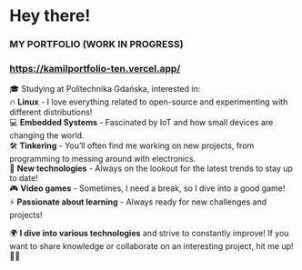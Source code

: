 
# Hey there! 
### MY PORTFOLIO (WORK IN PROGRESS) 
### https://kamilportfolio-ten.vercel.app/

🎓 Studying at Politechnika Gdańska, interested in:  
🔥 **Linux** - I love everything related to open-source and experimenting with different distributions!  
💻 **Embedded Systems** - Fascinated by IoT and how small devices are changing the world.  
🛠️ **Tinkering** - You’ll often find me working on new projects, from programming to messing around with electronics.  
🚀 **New technologies** - Always on the lookout for the latest trends to stay up to date!  
🎮 **Video games** - Sometimes, I need a break, so I dive into a good game!  
⚡ **Passionate about learning** - Always ready for new challenges and projects!

🌍 **I dive into various technologies** and strive to constantly improve! If you want to share knowledge or collaborate on an interesting project, hit me up! 🤖💥
